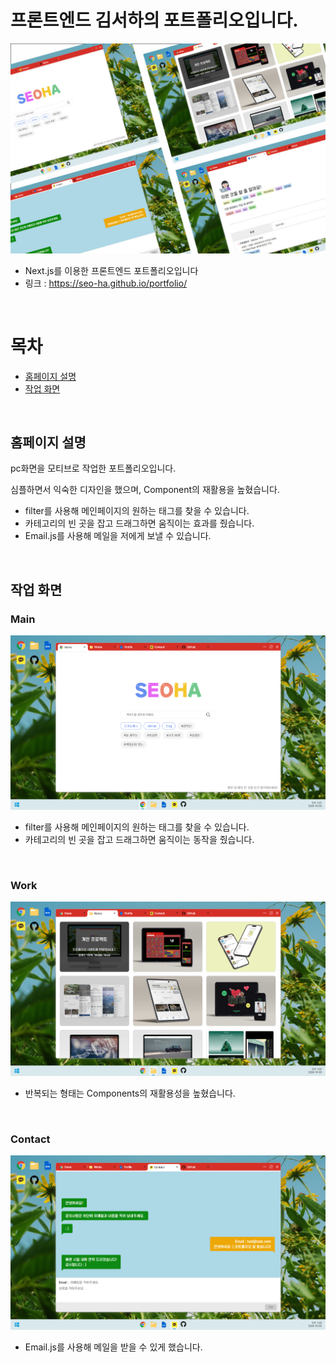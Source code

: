 # 프론트엔드 김서하의 포트폴리오입니다.

![미리보기](https://github.com/seo-ha/portfolio/blob/main/portfolio.jpg)
+ Next.js를 이용한 프론트엔드 포트폴리오입니다
+ 링크 : https://seo-ha.github.io/portfolio/
<br/>

# 목차
+ [홈페이지 설명](#홈페이지-설명)
+ [작업 화면](#작업-화면)
<br/>

## 홈페이지 설명
pc화면을 모티브로 작업한 포트폴리오입니다.

심플하면서 익숙한 디자인을 했으며, Component의 재활용을 높혔습니다.

+ filter를 사용해 메인페이지의 원하는 태그를 찾을 수 있습니다.
+ 카테고리의 빈 곳을 잡고 드래그하면 움직이는 효과를 줬습니다.
+ Email.js를 사용해 메일을 저에게 보낼 수 있습니다.
<br/>

## 작업 화면

### Main
![main](https://github.com/seo-ha/portfolio/blob/main/public/portfolio_1.png)
* filter를 사용해 메인페이지의 원하는 태그를 찾을 수 있습니다.
* 카테고리의 빈 곳을 잡고 드래그하면 움직이는 동작을 줬습니다.
<br/>

### Work
![work](https://github.com/seo-ha/portfolio/blob/main/public/portfolio_2.png)
* 반복되는 형태는 Components의 재활용성을 높혔습니다.
<br/>

### Contact
![contact](https://github.com/seo-ha/portfolio/blob/main/public/portfolio_4.png)
* Email.js를 사용해 메일을 받을 수 있게 했습니다.
<br/>
